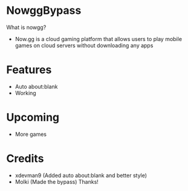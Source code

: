 # NowggBypass
What is nowgg?
- Now.gg is a cloud gaming platform that allows users to play mobile games on cloud servers without downloading any apps


# Features
- Auto about:blank
- Working


# Upcoming
- More games


# Credits
- xdevman9 (Added auto about:blank and better style)
- Molki (Made the bypass) Thanks!
